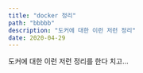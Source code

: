 ```yaml
---
title: "docker 정리"
path: "bbbbb"
description: "도커에 대한 이런 저런 정리"
date: 2020-04-29
---
```


도커에 대한 이런 저런 정리를 한다 치고...
